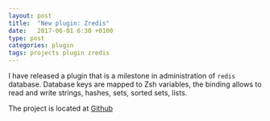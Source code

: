 ```yaml
---
layout: post
title:  "New plugin: Zredis"
date:   2017-06-01 6:30 +0100
type: post
categories: plugin
tags: projects plugin zredis
---
```


I have released a plugin that is a milestone in administration of `redis` database.
Database keys are mapped to Zsh variables, the binding allows to read and write
strings, hashes, sets, sorted sets, lists.<!-- more -->

The project is located at [Github](https://github.com/zdharma-continuum/zredis)
